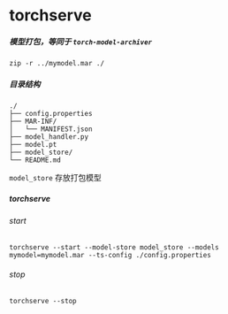 # torchserve

##### 模型打包，等同于 `torch-model-archiver`

```shell
zip -r ../mymodel.mar ./
```

##### 目录结构

```shell
./
├── config.properties
├── MAR-INF/
│   └── MANIFEST.json
├── model_handler.py
├── model.pt
├── model_store/
└── README.md
```

`model_store` 存放打包模型

##### torchserve


###### start

```
torchserve --start --model-store model_store --models mymodel=mymodel.mar --ts-config ./config.properties
```

###### stop

```
torchserve --stop
```